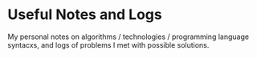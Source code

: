 # Useful Notes and Logs

My personal notes on algorithms / technologies / programming language syntacxs, and logs of problems I met with possible solutions.
